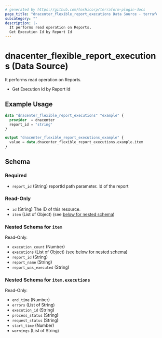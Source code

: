 ```yaml
---
# generated by https://github.com/hashicorp/terraform-plugin-docs
page_title: "dnacenter_flexible_report_executions Data Source - terraform-provider-dnacenter"
subcategory: ""
description: |-
  It performs read operation on Reports.
  Get Execution Id by Report Id
---
```


# dnacenter_flexible_report_executions (Data Source)

It performs read operation on Reports.

- Get Execution Id by Report Id

## Example Usage

```terraform
data "dnacenter_flexible_report_executions" "example" {
  provider  = dnacenter
  report_id = "string"
}

output "dnacenter_flexible_report_executions_example" {
  value = data.dnacenter_flexible_report_executions.example.item
}
```

<!-- schema generated by tfplugindocs -->
## Schema

### Required

- `report_id` (String) reportId path parameter. Id of the report

### Read-Only

- `id` (String) The ID of this resource.
- `item` (List of Object) (see [below for nested schema](#nestedatt--item))

<a id="nestedatt--item"></a>
### Nested Schema for `item`

Read-Only:

- `execution_count` (Number)
- `executions` (List of Object) (see [below for nested schema](#nestedobjatt--item--executions))
- `report_id` (String)
- `report_name` (String)
- `report_was_executed` (String)

<a id="nestedobjatt--item--executions"></a>
### Nested Schema for `item.executions`

Read-Only:

- `end_time` (Number)
- `errors` (List of String)
- `execution_id` (String)
- `process_status` (String)
- `request_status` (String)
- `start_time` (Number)
- `warnings` (List of String)

